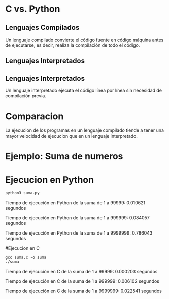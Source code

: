 # C vs. Python
## Lenguajes Compilados
Un lenguaje compilado convierte el código fuente en código máquina antes de ejecutarse, es decir, realiza la compilación de todo el código.

## Lenguajes Interpretados

## Lenguajes Interpretados
Un lenguaje interpretado ejecuta el código línea por línea sin necesidad de compilación previa.

# Comparacion

La ejecucion de los programas en un lenguaje compilado tiende a tener una mayor velocidad de ejecucion que en un lenguaje interpretado.

# Ejemplo: Suma de numeros

# Ejecucion en Python
```
python3 suma.py
```
Tiempo de ejecución en Python de la suma de 1 a 99999: 0.010621 segundos

Tiempo de ejecución en Python de la suma de 1 a 999999: 0.084057 segundos

Tiempo de ejecución en Python de la suma de 1 a 9999999: 0.786043 segundos


#Ejecucion en C
```
gcc suma.c -o suma
./suma
```

Tiempo de ejecución en C de la suma de 1 a 99999: 0.000203 segundos

Tiempo de ejecución en C de la suma de 1 a 999999: 0.006102 segundos

Tiempo de ejecución en C de la suma de 1 a 9999999: 0.022541 segundos
